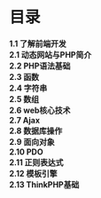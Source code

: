 # 目录
**1.1 了解前端开发**
<br>
**2.1 动态网站与PHP简介**
<br>
**2.2 PHP语法基础**
<br>
**2.3 函数**
<br>
**2.4 字符串**
<br>
**2.5 数组**
<br>
**2.6 web核心技术**
<br>
**2.7 Ajax**
<br>
**2.8 数据库操作**
<br>
**2.9 面向对象**
<br>
**2.10 PDO**
<br>
**2.11 正则表达式**
<br>
**2.12 模板引擎**
<br>
**2.13 ThinkPHP基础**
<br>
